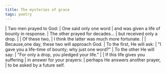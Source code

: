 ```yaml
---
title: The mysteries of grace
tags: poetry
---
```


| Two men prayed to God:
| One said only one word
| and was given a life of bounty in response.
| The other prayed for decades...
| but received only a drop.
|
| Of these two,
| I think the latter was much more fortunate.
|
| Because,one day, these two will approach God.
| To the first, He will ask:
| "I gave you a life-time of bounty; why just one word?"
| To the other He will say:
| "For only a drop, you pledged your life."
|
| If this life gives you suffering
|   in answer for your prayers:
| perhaps He answers another prayer,
| to be asked by a future self.
